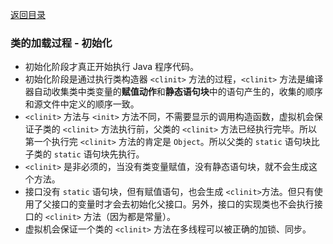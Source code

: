 [返回目录](../README.md)

### 类的加载过程 - 初始化

- 初始化阶段才真正开始执行 Java 程序代码。
- 初始化阶段是通过执行类构造器 `<clinit>` 方法的过程，`<clinit>` 方法是编译器自动收集类中类变量的**赋值动作**和**静态语句块**中的语句产生的，收集的顺序和源文件中定义的顺序一致。
- `<clinit>` 方法与 `<init>` 方法不同，不需要显示的调用构造函数，虚拟机会保证子类的 `<clinit>` 方法执行前，父类的 `<clinit>` 方法已经执行完毕。所以第一个执行完 `<clinit>` 方法的肯定是 `Object`。所以父类的 `static` 语句块比子类的 `static` 语句块先执行。
- `<clinit>` 是非必须的，当没有类变量赋值，没有静态语句块，就不会生成这个方法。
- 接口没有 `static` 语句块，但有赋值语句，也会生成 `<clinit>`方法。但只有使用了父接口的变量时才会去初始化父接口。另外，接口的实现类也不会执行接口的 `<clinit>` 方法（因为都是常量）。
- 虚拟机会保证一个类的 `<clinit>` 方法在多线程可以被正确的加锁、同步。


